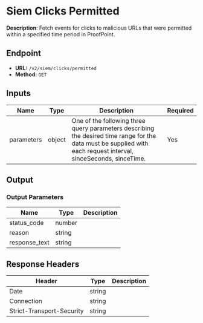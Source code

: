 # Siem Clicks Permitted

**Description**: Fetch events for clicks to malicious URLs that were permitted within a specified time period in ProofPoint.

## Endpoint

- **URL:** `/v2/siem/clicks/permitted`
- **Method:** `GET`
## Inputs

| Name | Type | Description | Required |
|------|------|-------------|----------|
| parameters | object | One of the following three query parameters describing the desired time range for the data must be supplied with each request interval, sinceSeconds, sinceTime. | Yes |
## Output

### Output Parameters

| Name | Type | Description |
|------|------|-------------|
| status_code | number |  |
| reason | string |  |
| response_text | string |  |
## Response Headers

| Header | Type | Description |
|--------|------|-------------|
| Date | string |  |
| Connection | string |  |
| Strict-Transport-Security | string |  |